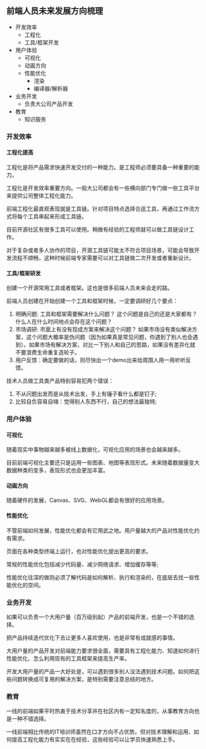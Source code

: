 ## 前端人员未来发展方向梳理

* 开发效率
    * 工程化
    * 工具/框架开发
* 用户体验
    * 可视化
    * 动画方向
    * 性能优化
        * 渲染
        * 编译器/解析器
* 业务开发
    * 负责大公司产品开发
* 教育
    * 知识服务

### 开发效率

#### 工程化提高

工程化是将产品需求快速开发交付的一种能力。是工程师必须要具备一种重要的能力。

工程化是开发效率重要方向。一般大公司都会有一些横向部门专门做一些工具平台来提供公司整体工程化能力。

前端工程化最直观表现就是工具链。针对项目特点选择合适工具，再通过工作流方式将每个工具串起来形成工具链。

目前开源社区有很多工具可以使用。稍微有经验的工程师就可以做工具链设计工作。

对于复杂或者多人协作的项目，开源工具链可能太不符合项目场景，可能会导致开发流程不顺畅，这种时候前端专家需要可以对工具链做二次开发或者重新设计。


#### 工具/框架研发

创建一个开源常用工具或者框架。这也是很多前端人员未来会走的路。

前端人员创建在开始创建一个工具和框架时候，一定要调研好几个要点：

1. 明确问题: 工具和框架需要解决什么问题？ 这个问题是自己的还是大家都有？ 什么人在什么时间地点会存在这个问题？
2. 市场调研: 市面上有没有现成方案来解决这个问题？ 如果市场没有类似解决方案，这个问题大概率是伪问题（因为如果真是常见问题，你遇到了别人也会遇到）。如果市场有解决方案，对比一下别人和自己的思路，如果没有差异化就不要浪费生命重复造轮子。
3. 用户反馈：确定要做的话，则尽快出一个demo出来给周围人用一用听听反馈。

技术人员做工具类产品特别容易犯两个错误：

1. 不从问题出发而是从技术出发，手上有锤子看什么都是钉子;
2. 比较自负容易自嗨：觉得别人东西不行，自己的想法最独特;
    

### 用户体验

#### 可视化

随着现实中事物越来越多被线上数据化，可视化应用的场景也会越来越多。

目前前端可视化主要还只是运用一些图表、地图等表现形式。未来随着数据量变大数据种类的变多，表现形式也会更加丰富。

#### 动画方向

随着硬件的发展，Canvas、SVG、WebGL都会有很好的应用场景。

#### 性能优化

不管前端如何发展，性能优化都会有它用武之地。用户量越大的产品对性能优化约有需求。

页面在各种类型终端上运行，也对性能优化提出更高的要求。

常规的性能优化包括减少代码量、减少网络请求、增加缓存等等;

性能优化往深的做则必须了解代码是如何解析、执行和渲染的，在底层去找一些性能优化的空间。


### 业务开发

如果可以负责一个大用户量（百万级别起）产品的前端开发，也是一个不错的选择。

把产品持续迭代优化下去让更多人喜欢使用，也是非常有成就感的事情。

大用户量的产品开发对前端能力要求很全面，需要具有工程化能力、知道如何进行性能优化、怎么利用现有的工具框架来提高生产率。

开发大用户量的产品一大好处是，可以遇到很多别人没法遇到技术问题。如何把这些问题转换成可复用的解决方案，是特别需要注意总结的地方。


### 教育

一线的前端如果平时热衷于技术分享并在社区内有一定知名度的，从事教育方向也是一种不错选择。

一线前端相比传统的IT培训师虽然在口才方向不占优势。但对技术理解和运用、如何提高工程化能力有实实在在经验，这些经验可以让学员快速熟悉上手。






